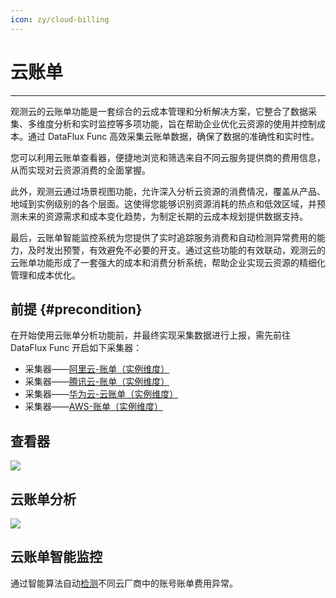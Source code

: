 ```yaml
---
icon: zy/cloud-billing
---
```


# 云账单
---

观测云的云账单功能是一套综合的云成本管理和分析解决方案，它整合了数据采集、多维度分析和实时监控等多项功能，旨在帮助企业优化云资源的使用并控制成本。通过 DataFlux Func 高效采集云账单数据，确保了数据的准确性和实时性。

您可以利用云账单查看器，便捷地浏览和筛选来自不同云服务提供商的费用信息，从而实现对云资源消费的全面掌握。

此外，观测云通过场景视图功能，允许深入分析云资源的消费情况，覆盖从产品、地域到实例级别的各个层面。这使得您能够识别资源消耗的热点和低效区域，并预测未来的资源需求和成本变化趋势，为制定长期的云成本规划提供数据支持。

最后，云账单智能监控系统为您提供了实时追踪服务消费和自动检测异常费用的能力，及时发出预警，有效避免不必要的开支。通过这些功能的有效联动，观测云的云账单功能形成了一套强大的成本和消费分析系统，帮助企业实现云资源的精细化管理和成本优化。

## 前提 {#precondition}

在开始使用云账单分析功能前，并最终实现采集数据进行上报，需先前往 DataFlux Func 开启如下采集器：

- 采集器——[阿里云-账单（实例维度）](https://func.guance.com/doc/script-market-guance-aliyun-billing-by-instance/)
- 采集器——[腾讯云-账单（实例维度）](https://func.guance.com/doc/script-market-guance-tencentcloud-billing-by-instance/)
- 采集器——[华为云-云账单（实例维度）](https://func.guance.com/doc/script-market-guance-huaweicloud-billing-by-instance/)
- 采集器——[AWS-账单（实例维度）](https://func.guance.com/doc/script-market-guance-aws-billing-by-instance/)


## 查看器

![](img/bill-intelligent-detection-2.png)

## 云账单分析

![](img/bill-intelligent-detection-3.png)

## 云账单智能监控


通过智能算法自动[检测](../monitoring/intelligent-monitoring/cloud-bill-detection.md)不同云厂商中的账号账单费用异常。

